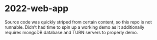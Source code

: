 # 2022-web-app

Source code was quickly striped from certain content, so this repo is not runnable. Didn’t had time to spin up a working demo as it additionally requires mongoDB database and TURN servers to properly demo.
